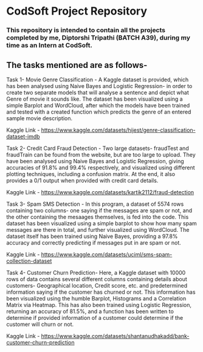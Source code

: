 # CodSoft Project Repository

### This repository is intended to contain all the projects completed by me, Diptorshi Tripathi (BATCH A39), during my time as an Intern at CodSoft.
## The tasks mentioned are as follows-

Task 1- Movie Genre Classification - A Kaggle dataset is provided, which has been analysed using Naive Bayes and Logistic Regression- in order to create two separate models that will analyse a sentence and depict what Genre of movie it sounds like. The dataset has been visualized using a simple Barplot and WordCloud, after which the models have been trained and tested with a created function which predicts the genre of an entered sample movie description.

Kaggle Link - https://www.kaggle.com/datasets/hijest/genre-classification-dataset-imdb


Task 2- Credit Card Fraud Detection - Two large datasets- fraudTest and fraudTrain can be found from the website, but are too large to upload. They have been analysed using Naive Bayes and Logistic Regression, giving accuracies of 91.8% and 99.4% respectively, and visualized using different plotting techniques, including a confusion matrix. At the end, it also provides a 0/1 output when provided with credit card details.

Kaggle Link - https://www.kaggle.com/datasets/kartik2112/fraud-detection


Task 3- Spam SMS Detection - In this program, a dataset of 5574 rows containing two columns- one saying if the messages are spam or not, and the other containing the mesaages themselves, is fed into the code. This dataset has been visualized using a simple barplot to show how many spam messages are there in total, and further visualized using WordCloud. The dataset itself has been trained using Naive Bayes, providing a 97.8% accuracy and correctly predicting if messages put in are spam or not.

Kaggle Link - https://www.kaggle.com/datasets/uciml/sms-spam-collection-dataset


Task 4- Customer Churn Prediction- Here, a Kaggle dataset with 10000 rows of data contains several different columns containing details about customers- Geographical location, Credit score, etc. and predetermined information saying if the customer has churned or not. This information has been visualized using the humble Barplot, Histograms and a Correlation Matrix via Heatmap. This has also been trained using Logistic Regression, returning an accuracy of 81.5%, and a function has been written to determine if provided information of a customer could determine if the customer will churn or not.

Kaggle Link - https://www.kaggle.com/datasets/shantanudhakadd/bank-customer-churn-prediction
